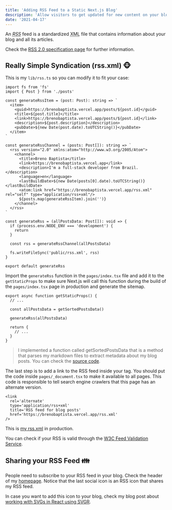 ```yaml
---
title: 'Adding RSS Feed to a Static Next.js Blog'
description: 'Allow visitors to get updated for new content on your blog.'
date: '2021-04-17'
---
```


An <dfn><abbr title="Really Simple Syndication">RSS</abbr></dfn> feed is a standardized <abbr title="eXtensible Markup Language">XML</abbr> file that contains information about your blog and all its articles.

Check the [RSS 2.0 specification page](https://validator.w3.org/feed/docs/rss2.html) for further information.

## Really Simple Syndication (rss.xml) <span class="emoji">🐵</span>

This is my `lib/rss.ts` so you can modify it to fit your case:

```tsx[class="line-numbers"]
import fs from 'fs'
import { Post } from './posts'

const generateRssItem = (post: Post): string => `
  <item>
    <guid>https://brenobaptista.vercel.app/posts/${post.id}</guid>
    <title>${post.title}</title>
    <link>https://brenobaptista.vercel.app/posts/${post.id}</link>
    <description>${post.description}</description>
    <pubDate>${new Date(post.date).toUTCString()}</pubDate>
  </item>
`

const generateRssChannel = (posts: Post[]): string => `
  <rss version="2.0" xmlns:atom="http://www.w3.org/2005/Atom">
    <channel>
      <title>Breno Baptista</title>
      <link>https://brenobaptista.vercel.app</link>
      <description>I'm a full-stack developer from Brazil.</description>
      <language>en</language>
      <lastBuildDate>${new Date(posts[0].date).toUTCString()}</lastBuildDate>
      <atom:link href="https://brenobaptista.vercel.app/rss.xml" rel="self" type="application/rss+xml"/>
      ${posts.map(generateRssItem).join('')}
    </channel>
  </rss>
`

const generateRss = (allPostsData: Post[]): void => {
  if (process.env.NODE_ENV === 'development') {
    return
  }

  const rss = generateRssChannel(allPostsData)

  fs.writeFileSync('public/rss.xml', rss)
}

export default generateRss
```

Import the `generateRss` function in the `pages/index.tsx` file and add it to the `getStaticProps` to make sure Next.js will call this function during the build of the `pages/index.tsx` page in production and generate the sitemap.

```tsx[class="line-numbers"]
export async function getStaticProps() {
  // ...

  const allPostsData = getSortedPostsData()

  generateRss(allPostsData)

  return {
    // ...
  }
}
```

> I implemented a function called getSortedPostsData that is a method that parses my markdown files to extract metadata about my blog posts. You can check the [source code](https://github.com/brenobaptista/blog/blob/main/src/lib/posts.ts).

The last step is to add a link to the RSS feed inside your <head> tag. You should put the code inside `pages/_document.tsx` to make it available to all pages. This code is responsible to tell search engine crawlers that this page has an alternate version.

```tsx[class="line-numbers"]
<link
  rel='alternate'
  type='application/rss+xml'
  title='RSS feed for blog posts'
  href='https://brenobaptista.vercel.app/rss.xml'
/>
```

This is [my rss.xml](http://brenobaptista.vercel.app/rss.xml) in production.

You can check if your RSS is valid through the [W3C Feed Validation Service](https://validator.w3.org/feed/).

## Sharing your RSS Feed <span class="emoji">👪</span>

People need to subscribe to your RSS feed in your blog. Check the header of my [homepage](/). Notice that the last social icon is an RSS icon that shares my RSS feed.

In case you want to add this icon to your blog, check my blog post about [working with SVGs in React using SVGR](/posts/working-with-svgs-in-react-using-svgr).
